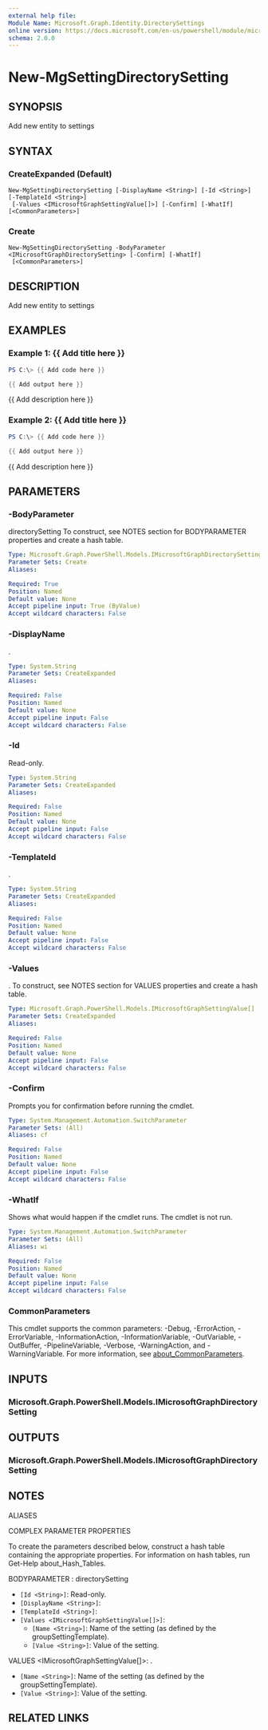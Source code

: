 ```yaml
---
external help file:
Module Name: Microsoft.Graph.Identity.DirectorySettings
online version: https://docs.microsoft.com/en-us/powershell/module/microsoft.graph.identity.directorysettings/new-mgsettingdirectorysetting
schema: 2.0.0
---
```


# New-MgSettingDirectorySetting

## SYNOPSIS
Add new entity to settings

## SYNTAX

### CreateExpanded (Default)
```
New-MgSettingDirectorySetting [-DisplayName <String>] [-Id <String>] [-TemplateId <String>]
 [-Values <IMicrosoftGraphSettingValue[]>] [-Confirm] [-WhatIf] [<CommonParameters>]
```

### Create
```
New-MgSettingDirectorySetting -BodyParameter <IMicrosoftGraphDirectorySetting> [-Confirm] [-WhatIf]
 [<CommonParameters>]
```

## DESCRIPTION
Add new entity to settings

## EXAMPLES

### Example 1: {{ Add title here }}
```powershell
PS C:\> {{ Add code here }}

{{ Add output here }}
```

{{ Add description here }}

### Example 2: {{ Add title here }}
```powershell
PS C:\> {{ Add code here }}

{{ Add output here }}
```

{{ Add description here }}

## PARAMETERS

### -BodyParameter
directorySetting
To construct, see NOTES section for BODYPARAMETER properties and create a hash table.

```yaml
Type: Microsoft.Graph.PowerShell.Models.IMicrosoftGraphDirectorySetting
Parameter Sets: Create
Aliases:

Required: True
Position: Named
Default value: None
Accept pipeline input: True (ByValue)
Accept wildcard characters: False
```

### -DisplayName
.

```yaml
Type: System.String
Parameter Sets: CreateExpanded
Aliases:

Required: False
Position: Named
Default value: None
Accept pipeline input: False
Accept wildcard characters: False
```

### -Id
Read-only.

```yaml
Type: System.String
Parameter Sets: CreateExpanded
Aliases:

Required: False
Position: Named
Default value: None
Accept pipeline input: False
Accept wildcard characters: False
```

### -TemplateId
.

```yaml
Type: System.String
Parameter Sets: CreateExpanded
Aliases:

Required: False
Position: Named
Default value: None
Accept pipeline input: False
Accept wildcard characters: False
```

### -Values
.
To construct, see NOTES section for VALUES properties and create a hash table.

```yaml
Type: Microsoft.Graph.PowerShell.Models.IMicrosoftGraphSettingValue[]
Parameter Sets: CreateExpanded
Aliases:

Required: False
Position: Named
Default value: None
Accept pipeline input: False
Accept wildcard characters: False
```

### -Confirm
Prompts you for confirmation before running the cmdlet.

```yaml
Type: System.Management.Automation.SwitchParameter
Parameter Sets: (All)
Aliases: cf

Required: False
Position: Named
Default value: None
Accept pipeline input: False
Accept wildcard characters: False
```

### -WhatIf
Shows what would happen if the cmdlet runs.
The cmdlet is not run.

```yaml
Type: System.Management.Automation.SwitchParameter
Parameter Sets: (All)
Aliases: wi

Required: False
Position: Named
Default value: None
Accept pipeline input: False
Accept wildcard characters: False
```

### CommonParameters
This cmdlet supports the common parameters: -Debug, -ErrorAction, -ErrorVariable, -InformationAction, -InformationVariable, -OutVariable, -OutBuffer, -PipelineVariable, -Verbose, -WarningAction, and -WarningVariable. For more information, see [about_CommonParameters](http://go.microsoft.com/fwlink/?LinkID=113216).

## INPUTS

### Microsoft.Graph.PowerShell.Models.IMicrosoftGraphDirectorySetting

## OUTPUTS

### Microsoft.Graph.PowerShell.Models.IMicrosoftGraphDirectorySetting

## NOTES

ALIASES

COMPLEX PARAMETER PROPERTIES

To create the parameters described below, construct a hash table containing the appropriate properties. For information on hash tables, run Get-Help about_Hash_Tables.


BODYPARAMETER <IMicrosoftGraphDirectorySetting>: directorySetting
  - `[Id <String>]`: Read-only.
  - `[DisplayName <String>]`: 
  - `[TemplateId <String>]`: 
  - `[Values <IMicrosoftGraphSettingValue[]>]`: 
    - `[Name <String>]`: Name of the setting (as defined by the groupSettingTemplate).
    - `[Value <String>]`: Value of the setting.

VALUES <IMicrosoftGraphSettingValue[]>: .
  - `[Name <String>]`: Name of the setting (as defined by the groupSettingTemplate).
  - `[Value <String>]`: Value of the setting.

## RELATED LINKS

